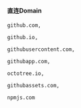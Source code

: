 #### 直连Domain

```
github.com,

github.io,

githubusercontent.com,

githubapp.com,

octotree.io,

githubassets.com,

npmjs.com
```

